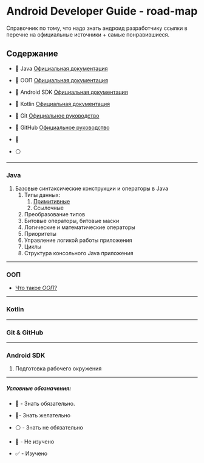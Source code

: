 # Android Developer Guide - road-map

Справочник по тому, что надо знать андроид разработчику ссылки в перечне на официальные источники + самые понравившиеся.

## Содержание

- :red_circle: Java [Официальная документация](https://docs.oracle.com/javase/tutorial/java/) 
- :red_circle: ООП [Официальная документация](https://docs.oracle.com/javase/tutorial/java/concepts/index.html)
- :red_circle: Android SDK [Официальная документация](https://developer.android.com/studio)
- :red_circle: Kotlin [Официальная документация](https://kotlinlang.org/docs/reference/)
- :large_blue_circle: Git [Официальное руководство](https://git-scm.com/book/ru/v2)
- :large_blue_circle: GitHub [Официальное руководство](https://docs.github.com/en)

- :large_blue_circle: 
- :white_circle:

-----------------------------------------------

### Java

1. Базовые синтаксические конструкции и операторы в Java
    1. Типы данных:
        1. [Примитивные](https://docs.oracle.com/javase/tutorial/java/nutsandbolts/datatypes.html)
        2. Ссылочные  
    2. Преобразование типов
    3. Битовые операторы, битовые маски
    4. Логические и математические операторы
    5. Приоритеты
    6. Управление логикой работы приложения 
    7. Циклы 
    8. Структура консольного Java приложения


-----------------------------------------------

### ООП

+ [Что такое _ООП_?](OOP.md#Что-такое-ООП)


-----------------------------------------------

### Kotlin


-----------------------------------------------

### Git & GitHub

-----------------------------------------------

### Android SDK

1. Подготовка рабочего окружения

-----------------------------------------------
 #####  ***Условные обозначения:***

- :red_circle: - Знать обязательно.
- :large_blue_circle:- Знать желательно 
- :white_circle: - Знать не обязательно 

- :black_square_button: - Не изучено
- :white_check_mark: - Изучено
